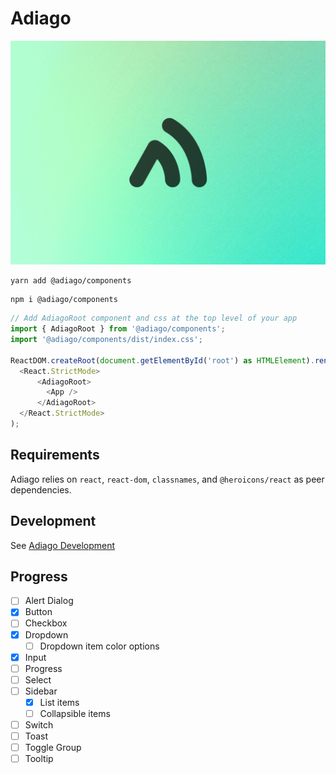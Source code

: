 # Adiago

![Adiago Banner](/assets/Banner.jpg)

```
yarn add @adiago/components
```

```
npm i @adiago/components
```

```javascript
// Add AdiagoRoot component and css at the top level of your app
import { AdiagoRoot } from '@adiago/components';
import '@adiago/components/dist/index.css';

ReactDOM.createRoot(document.getElementById('root') as HTMLElement).render(
  <React.StrictMode>
      <AdiagoRoot>
        <App />
      </AdiagoRoot>
  </React.StrictMode>
);
```

## Requirements

Adiago relies on `react`, `react-dom`, `classnames`, and `@heroicons/react` as peer dependencies.

## Development

See [Adiago Development](/components/development.md)

## Progress

- [ ] Alert Dialog
- [x] Button
- [ ] Checkbox
- [x] Dropdown
  - [ ] Dropdown item color options
- [x] Input
- [ ] Progress
- [ ] Select
- [ ] Sidebar
  - [x] List items
  - [ ] Collapsible items
- [ ] Switch
- [ ] Toast
- [ ] Toggle Group
- [ ] Tooltip

